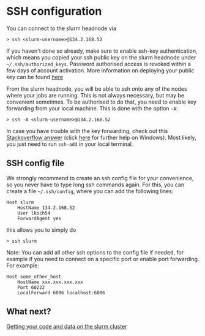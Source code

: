 # SSH configuration

You can connect to the slurm headnode via

````
> ssh <slurm-username>@134.2.168.52
````

If you haven't done so already, make sure to enable ssh-key authentication, which means you copied your ssh public key on the slurm headnode under `~/.ssh/authorized_keys`. Password authorised access is revoked within a few days of account activation. More information on deploying your public key can be found [here](https://www.digitalocean.com/community/tutorials/ssh-essentials-working-with-ssh-servers-clients-and-keys)

From the slurm headnode, you will be able to ssh onto any of the nodes where your jobs are running. This is not always necessary, but may be convenient sometimes. To be authorised to do that, you need to enable key forwarding from your local machine. This is done with the option `-A`:


````
> ssh -A <slurm-username>@134.2.168.52
````

In case you have trouble with the key forwarding, check out this [Stackoverflow answer](https://stackoverflow.com/a/38986908/2323484) (click [here](https://stackoverflow.com/questions/52113738/starting-ssh-agent-on-windows-10-fails-unable-to-start-ssh-agent-service-erro) for further help on Windows). Most likely, you just need to run `ssh-add` in your local terminal.


## SSH config file

We strongly recommend to create an ssh config file for your convenience, so you never have to type long ssh commands again. For this, you can create a file `~/.ssh/config`, where you can add the following lines:

````
Host slurm
    HostName 134.2.168.52
    User lkoch54
    ForwardAgent yes
````

this allows you to simply do 

````
> ssh slurm
````

Note: You can add all other ssh options to the config file if needed, for example if you need to connect on a specific port or enable port forwarding. For example:

````
Host some_other_host
    HostName xxx.xxx.xxx.xxx
    Port 60222
    LocalForward 6006 localhost:6006
````

## What next?

[Getting your code and data on the slurm cluster](./03_file_transfer/03_file_transfer.md)

